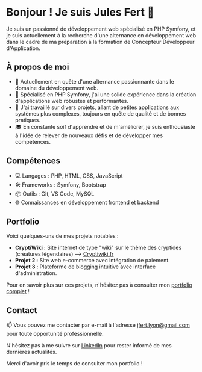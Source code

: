 # Bonjour ! Je suis Jules Fert 👋

Je suis un passionné de développement web spécialisé en PHP Symfony, et je suis actuellement à la recherche d'une alternance en développement web dans le cadre de ma préparation à la formation de Concepteur Développeur d'Application.

## À propos de moi

- 🔭 Actuellement en quête d'une alternance passionnante dans le domaine du développement web.
- 🌱 Spécialisé en PHP Symfony, j'ai une solide expérience dans la création d'applications web robustes et performantes.
- 💼 J'ai travaillé sur divers projets, allant de petites applications aux systèmes plus complexes, toujours en quête de qualité et de bonnes pratiques.
- 🎓 En constante soif d'apprendre et de m'améliorer, je suis enthousiaste à l'idée de relever de nouveaux défis et de développer mes compétences.

## Compétences

- 💻 Langages : PHP, HTML, CSS, JavaScript
- 🛠️ Frameworks : Symfony, Bootstrap
- 📦 Outils : Git, VS Code, MySQL
- 🌐 Connaissances en développement frontend et backend

## Portfolio

Voici quelques-uns de mes projets notables :

- **CryptiWiki :** Site internet de type "wiki" sur le thème des cryptides (créatures légendaires) --> [Cryptiwiki.fr](http://cryptiwiki.fr/)
- **Projet 2 :** Site web e-commerce avec intégration de paiement.
- **Projet 3 :** Plateforme de blogging intuitive avec interface d'administration.

Pour en savoir plus sur ces projets, n'hésitez pas à consulter mon [portfolio complet](lien-vers-votre-portfolio) !

## Contact

📫 Vous pouvez me contacter par e-mail à l'adresse [jfert.lyon@gmail.com](mailto:jfert.lyon@gmail.com) pour toute opportunité professionnelle.

N'hésitez pas à me suivre sur [LinkedIn]([www.linkedin.com/in/julesfert](https://www.linkedin.com/in/julesfert/)) pour rester informé de mes dernières actualités.

Merci d'avoir pris le temps de consulter mon portfolio !
